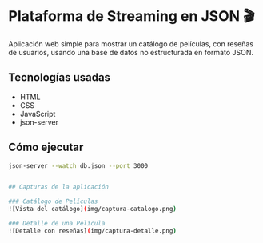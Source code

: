 # Plataforma de Streaming en JSON 🎬

Aplicación web simple para mostrar un catálogo de películas, con reseñas de usuarios, usando una base de datos no estructurada en formato JSON.

## Tecnologías usadas
- HTML
- CSS
- JavaScript
- json-server

## Cómo ejecutar

```bash
json-server --watch db.json --port 3000


## Capturas de la aplicación

### Catálogo de Películas
![Vista del catálogo](img/captura-catalogo.png)

### Detalle de una Película
![Detalle con reseñas](img/captura-detalle.png)
